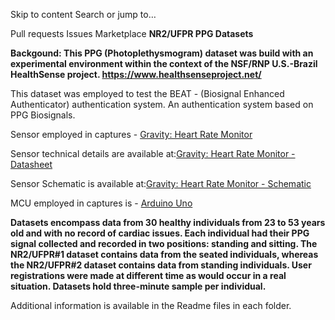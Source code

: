 Skip to content
Search or jump to…

Pull requests
Issues
Marketplace
**NR2/UFPR PPG Datasets**

**Backgound:
This PPG (Photoplethysmogram) dataset was build with an experimental environment within the context of the NSF/RNP U.S.-Brazil HealthSense project. https://www.healthsenseproject.net/**

This dataset was employed to test the BEAT - (Biosignal Enhanced Authenticator) authentication system. An authentication system based on PPG Biosignals.

Sensor employed in captures - [Gravity: Heart Rate Monitor](https://wiki.dfrobot.com/Heart_Rate_Sensor_SKU__SEN0203 "Gravity: Heart Rate Monitor")

Sensor technical details are available at:[Gravity: Heart Rate Monitor - Datasheet](https://github.com/DFRobot/DFRobot_Heartrate/raw/master/Hardware/SON1303%20Datasheet.pdf)

Sensor Schematic is available at:[Gravity: Heart Rate Monitor - Schematic](https://github.com/DFRobot/DFRobot_Heartrate/raw/master/Hardware/SEN0203%20Heart%20Rate%20Sensor%20Schematic.pdf)

MCU employed in captures is - [Arduino Uno](https://www.arduino.cc/en/Guide/ArduinoUno "Arduino Uno")

**Datasets encompass data from 30 healthy individuals from 23 to 53 years old and with no record of cardiac issues. Each individual had their PPG signal collected and recorded in two positions: standing and sitting. The NR2/UFPR\#1 dataset contains data from the seated individuals, whereas the NR2/UFPR\#2 dataset contains data from standing individuals. User registrations were made at different time as would occur in a real situation. Datasets hold three-minute sample per individual.**

Additional information is available in the Readme files in each folder.
